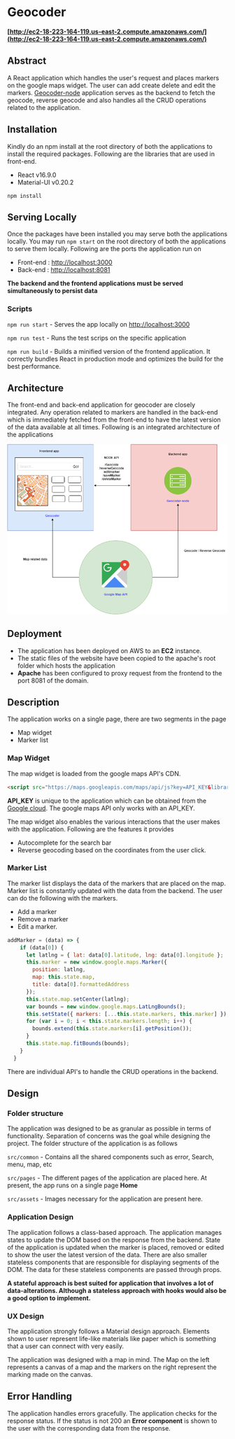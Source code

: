 
# Geocoder

**[http://ec2-18-223-164-119.us-east-2.compute.amazonaws.com/](http://ec2-18-223-164-119.us-east-2.compute.amazonaws.com/)**

## Abstract

A React application which handles the user's request and places markers on the google maps widget. The user can add create delete and edit the markers. [Geocoder-node](https://github.com/dhirajsriram/geocoder-node) application serves as the backend to fetch the geocode, reverse geocode and also handles all the CRUD operations related to the application.

## Installation

Kindly do an npm install at the root directory of both the applications to install the required packages. Following are the libraries that are used in front-end.
- React v16.9.0
- Material-UI v0.20.2

```
npm install 
```

## Serving Locally

Once the packages have been installed you may serve both the applications locally. You may run `npm start` on the root directory of both the applications to serve them locally. Following are the ports the application run on
- Front-end :  [http://localhost:3000](http://localhost:3000)
- Back-end :  [http://localhost:8081](http://localhost:8081)

**The backend and the frontend applications must be served simultaneously to persist data**

### Scripts

`npm run start` - Serves the app locally on [http://localhost:3000](http://localhost:3000)

`npm run test` - Runs the test scrips on the specific application

`npm run build` - Builds a minified version of the frontend application. It correctly bundles React in production mode and optimizes the build for the best performance.

## Architecture

The front-end and back-end application for geocoder are closely integrated. Any operation related to markers are handled in the back-end which is immediately fetched from the front-end to have the latest version of the data available at all times. Following is an integrated architecture of the applications
<p align="center"><img src="/geocoder.png"></p>

## Deployment

- The application has been deployed on AWS to an **EC2** instance.
- The static files of the website have been copied to the apache's root folder which hosts the application
- **Apache** has been configured to proxy request from the frontend to the port 8081 of the domain.

## Description

The application works on a single page, there are two segments in the page
- Map widget
- Marker list

### Map Widget

The map widget is loaded from the google maps API's CDN.

```html
<script src="https://maps.googleapis.com/maps/api/js?key=API_KEY&libraries=places&sensor=false"></script>
```

**API_KEY** is unique to the application which can be obtained from the [Google cloud](https://console.developers.google.com). The google maps API only works with an API_KEY. 

The map widget also enables the various interactions that the user makes with the application. Following are the features it provides
- Autocomplete for the search bar
- Reverse geocoding based on the coordinates from the user click.

### Marker List

The marker list displays the data of the markers that are placed on the map. Marker list is constantly updated with the data from the backend. The user can do the following with the markers.
- Add a marker
- Remove a marker
- Edit a marker.

```js
addMarker = (data) => {
    if (data[0]) {
      let latlng = { lat: data[0].latitude, lng: data[0].longitude };
      this.marker = new window.google.maps.Marker({
        position: latlng,
        map: this.state.map,
        title: data[0].formattedAddress
      });
      this.state.map.setCenter(latlng);
      var bounds = new window.google.maps.LatLngBounds();
      this.setState({ markers: [...this.state.markers, this.marker] });
      for (var i = 0; i < this.state.markers.length; i++) {
        bounds.extend(this.state.markers[i].getPosition());
      }
      this.state.map.fitBounds(bounds);
    }
  }
```

There are individual API's to handle the CRUD operations in the backend.

## Design

### Folder structure

The application was designed to be as granular as possible in terms of functionality. Separation of concerns was the goal while designing the project. The folder structure of the application is as follows

`src/common` - Contains all the shared components such as error, Search, menu, map, etc

`src/pages` - The different pages of the application are placed here. At present, the app runs on a single page **Home**

`src/assets` - Images necessary for the application are present here.

### Application Design

The application follows a class-based approach. The application manages states to update the DOM based on the response from the backend. State of the application is updated when the marker is placed, removed or edited to show the user the latest version of the data. There are also smaller stateless components that are responsible for displaying segments of the DOM. The data for these stateless components are passed through props.

**A stateful approach is best suited for application that involves a lot of data-alterations. Although a stateless approach with hooks would also be a good option to implement.**

### UX Design

The application strongly follows a Material design approach. Elements shown to user represent life-like materials like paper which is something that a user can connect with very easily.

The application was designed with a map in mind. The Map on the left represents a canvas of a map and the markers on the right represent the marking made on the canvas.

## Error Handling

The application handles errors gracefully. The application checks for the response status. If the status is not 200 an **Error component** is shown to the user with the corresponding data from the response.



